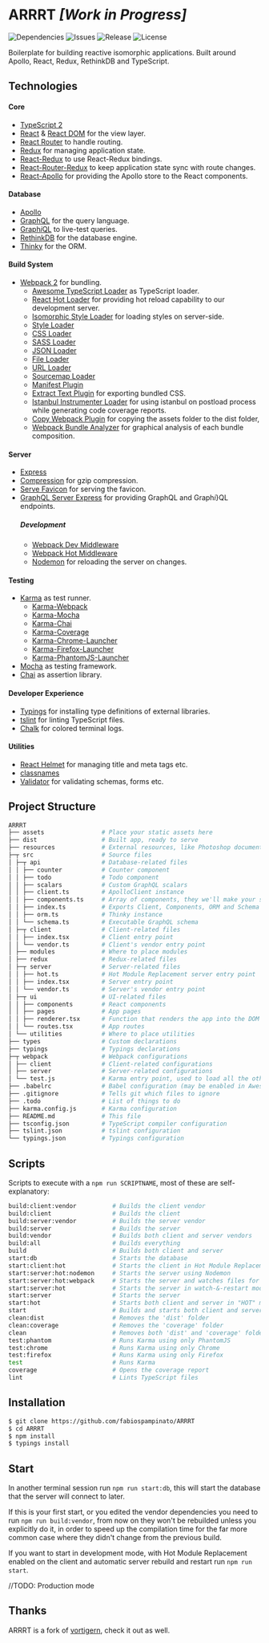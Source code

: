 # ARRRT _[Work in Progress]_

![Dependencies](https://img.shields.io/librariesio/github/fabiospampinato/ARRRT.svg)
![Issues](https://img.shields.io/github/issues/fabiospampinato/ARRRT.svg)
![Release](https://img.shields.io/github/release/fabiospampinato/ARRRT.svg)
![License](https://img.shields.io/github/license/fabiospampinato/ARRRT.svg)

Boilerplate for building reactive isomorphic applications. Built around Apollo, React, Redux, RethinkDB and TypeScript.

## Technologies

#### Core
- [TypeScript 2](https://www.typescriptlang.org)
- [React](https://github.com/facebook/react) & [React DOM](https://github.com/facebook/react) for the view layer.
- [React Router](https://github.com/reactjs/react-router) to handle routing.
- [Redux](https://github.com/reactjs/redux) for managing application state.
- [React-Redux](https://github.com/reactjs/react-redux) to use React-Redux bindings.
- [React-Router-Redux](https://github.com/reactjs/react-router-redux) to keep application state sync with route changes.
- [React-Apollo](https://github.com/apollostack/react-apollo) for providing the Apollo store to the React components.

#### Database
- [Apollo](http://www.apollodata.com)
- [GraphQL](http://graphql.org) for the query language.
- [Graph<i>i</i>QL](https://github.com/graphql/graphiql) to live-test queries.
- [RethinkDB](https://github.com/rethinkdb/rethinkdb) for the database engine.
- [Thinky](https://github.com/neumino/thinky) for the ORM.

#### Build System
- [Webpack 2](https://github.com/webpack/webpack) for bundling.
  - [Awesome TypeScript Loader](https://github.com/s-panferov/awesome-typescript-loader) as TypeScript loader.
  - [React Hot Loader](https://github.com/gaearon/react-hot-loader) for providing hot reload capability to our development server.
  - [Isomorphic Style Loader](https://github.com/kriasoft/isomorphic-style-loader) for loading styles on server-side.
  - [Style Loader](https://github.com/webpack/style-loader)
  - [CSS Loader](https://github.com/webpack/css-loader)
  - [SASS Loader](https://github.com/jtangelder/sass-loader)
  - [JSON Loader](https://github.com/webpack/json-loader)
  - [File Loader](https://github.com/webpack/file-loader)
  - [URL Loader](https://github.com/webpack/url-loader)
  - [Sourcemap Loader](https://github.com/webpack/source-map-loader)
  - [Manifest Plugin](https://github.com/danethurber/webpack-manifest-plugin)
  - [Extract Text Plugin](https://github.com/webpack/extract-text-webpack-plugin) for exporting bundled CSS.
  - [Istanbul Instrumenter Loader](https://github.com/deepsweet/istanbul-instrumenter-loader) for using istanbul on postload process while generating code coverage reports.
  - [Copy Webpack Plugin](https://github.com/kevlened/copy-webpack-plugin) for copying the assets folder to the dist folder,
  - [Webpack Bundle Analyzer](https://github.com/robertknight/webpack-bundle-size-analyzer) for graphical analysis of each bundle composition.

#### Server
- [Express](https://github.com/expressjs/express)
- [Compression](https://github.com/expressjs/compression) for gzip compression.
- [Serve Favicon](https://github.com/expressjs/serve-favicon) for serving the favicon.
- [GraphQL Server Express](https://github.com/apollostack/graphql-server/tree/master/packages/graphql-server-express) for providing GraphQL and Graph<i>i</i>}QL endpoints.
  ##### Development
  - [Webpack Dev Middleware](https://github.com/webpack/webpack-dev-middleware)
  - [Webpack Hot Middleware](https://github.com/webpack/webpack-hot-middleware)
  - [Nodemon](https://github.com/remy/nodemon) for reloading the server on changes.

#### Testing
- [Karma](https://github.com/karma-runner/karma) as test runner.
  - [Karma-Webpack](https://github.com/webpack/karma-webpack)
  - [Karma-Mocha](https://github.com/karma-runner/karma-mocha)
  - [Karma-Chai](https://github.com/xdissent/karma-chai)
  - [Karma-Coverage](https://github.com/karma-runner/karma-coverage)
  - [Karma-Chrome-Launcher](https://github.com/karma-runner/karma-chrome-launcher)
  - [Karma-Firefox-Launcher](https://github.com/karma-runner/karma-firefox-launcher)
  - [Karma-PhantomJS-Launcher](https://github.com/karma-runner/karma-phantomjs-launcher)
- [Mocha](https://github.com/mochajs/mocha) as testing framework.
- [Chai](https://github.com/chaijs/chai) as assertion library.

#### Developer Experience
- [Typings](https://github.com/typings/typings) for installing type definitions of external libraries.
- [tslint](https://github.com/palantir/tslint) for linting TypeScript files.
- [Chalk](https://github.com/chalk/chalk) for colored terminal logs.

#### Utilities
- [React Helmet](https://github.com/nfl/react-helmet) for managing title and meta tags etc.
- [classnames](https://github.com/JedWatson/classnames)
- [Validator](https://github.com/chriso/validator.js) for validating schemas, forms etc.

## Project Structure
```bash
ARRRT
├── assets                # Place your static assets here
├── dist                  # Built app, ready to serve
├── resources             # External resources, like Photoshop documents
├─┬ src                   # Source files
│ ├─┬ api                 # Database-related files
│ │ ├── counter           # Counter component
│ │ ├── todo              # Todo component
│ │ ├── scalars           # Custom GraphQL scalars
│ │ ├── client.ts         # ApolloClient instance
│ │ ├── components.ts     # Array of components, they we'll make your schema and resolvers
│ │ ├── index.ts          # Exports Client, Components, ORM and Schema
│ │ ├── orm.ts            # Thinky instance
│ │ └── schema.ts         # Executable GraphQL schema
│ ├─┬ client              # Client-related files
│ │ ├── index.tsx         # Client entry point
│ │ └── vendor.ts         # Client's vendor entry point
│ ├── modules             # Where to place modules
│ ├── redux               # Redux-related files
│ ├─┬ server              # Server-related files
│ │ ├── hot.ts            # Hot Module Replacement server entry point
│ │ ├── index.tsx         # Server entry point
│ │ └── vendor.ts         # Server's vendor entry point
│ ├─┬ ui                  # UI-related files
│ │ ├── components        # React components
│ │ ├── pages             # App pages
│ │ ├── renderer.tsx      # Function that renders the app into the DOM
│ │ └── routes.tsx        # App routes
│ └── utilities           # Where to place utilities
├── types                 # Custom declarations
├── typings               # Typings declarations
├─┬ webpack               # Webpack configurations
│ ├── client              # Client-related configurations
│ ├── server              # Server-related configurations
│ └── test.js             # Karma entry point, used to load all the other tests
├── .babelrc              # Babel configuration (may be enabled in Awesome Typescript Loader)
├── .gitignore            # Tells git which files to ignore
├── .todo                 # List of things to do
├── karma.config.js       # Karma configuration
├── README.md             # This file
├── tsconfig.json         # TypeScript compiler configuration
├── tslint.json           # tslint configuration
└── typings.json          # Typings configuration
```

## Scripts

Scripts to execute with a `npm run SCRIPTNAME`, most of these are self-explanatory:

```bash
build:client:vendor          # Builds the client vendor
build:client                 # Builds the client
build:server:vendor          # Builds the server vendor
build:server                 # Builds the server
build:vendor                 # Builds both client and server vendors
build:all                    # Builds everything
build                        # Builds both client and server
start:db                     # Starts the database
start:client:hot             # Starts the client in Hot Module Replacement mode
start:server:hot:nodemon     # Starts the server using Nodemon
start:server:hot:webpack     # Starts the server and watches files for changes
start:server:hot             # Starts the server in watch-&-restart mode
start:server                 # Starts the server
start:hot                    # Starts both client and server in "HOT" mode
start                        # Builds and starts both client and server
clean:dist                   # Removes the 'dist' folder
clean:coverage               # Removes the 'coverage' folder
clean                        # Removes both 'dist' and 'coverage' folders
test:phantom                 # Runs Karma using only PhantomJS
test:chrome                  # Runs Karma using only Chrome
test:firefox                 # Runs Karma using only Firefox
test                         # Runs Karma
coverage                     # Opens the coverage report
lint                         # Lints TypeScript files
```

## Installation

```bash
$ git clone https://github.com/fabiospampinato/ARRRT
$ cd ARRRT
$ npm install
$ typings install
```

## Start

In another terminal session run `npm run start:db`, this will start the database that the server will connect to later.

If this is your first start, or you edited the vendor dependencies you need to run `npm run build:vendor`, from now on they won't be rebuilded unless you explicitly do it, in order to speed up the compilation time for the far more common case where they didn't change from the previous build.

If you want to start in development mode, with Hot Module Replacement enabled on the client and automatic server rebuild and restart run `npm run start`.

//TODO: Production mode

## Thanks

ARRRT is a fork of [vortigern](https://github.com/barbar/vortigern), check it out as well.
